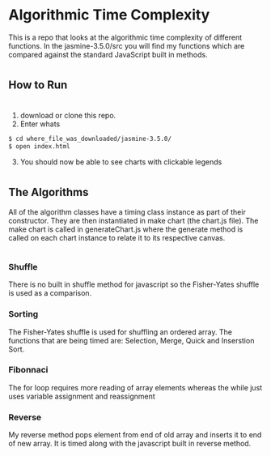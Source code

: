 # Algorithmic Time Complexity

This is a repo that looks at the algorithmic time complexity of different functions. In the jasmine-3.5.0/src you will find my functions which are compared against the standard JavaScript built in methods.

#

## How to Run

#

1. download or clone this repo.
2. Enter whats

```bash
$ cd where_file_was_downloaded/jasmine-3.5.0/
$ open index.html
```

3. You should now be able to see charts with clickable legends

#

## The Algorithms

All of the algorithm classes have a timing class instance as part of their constructor. They are then instantiated in make chart (the chart.js file). The make chart is called in generateChart.js where the generate method is called on each chart instance to relate it to its respective canvas.

#

### Shuffle

There is no built in shuffle method for javascript so the Fisher-Yates shuffle is used as a comparison.

### Sorting

The Fisher-Yates shuffle is used for shuffling an ordered array. The functions that are being timed are:
Selection, Merge, Quick and Inserstion Sort.

### Fibonnaci

The for loop requires more reading of array elements whereas the while just uses variable assignment and reassignment

### Reverse

My reverse method pops element from end of old array and inserts it to end of new array. It is timed along with the javascript built in reverse method.
